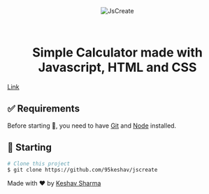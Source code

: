 <div align="center" id="top"> 
  <img src="./.github/app.gif" alt="JsCreate" />

  &#xa0;

  <!-- <a href="https://jscreate.netlify.app">Demo</a> -->
</div>

<h1 align="center">Simple Calculator made with Javascript, HTML and CSS</h1>
<a href="https://95keshav.github.io/Js_calculator/">Link</a>


<!-- Status -->

<!-- <h4 align="center"> 
	🚧  JsCreate 🚀 Under construction...  🚧
</h4> 

<hr> -->

<br>


## :white_check_mark: Requirements ##

Before starting :checkered_flag:, you need to have [Git](https://git-scm.com) and [Node](https://nodejs.org/en/) installed.

## :checkered_flag: Starting ##

```bash
# Clone this project
$ git clone https://github.com/95keshav/jscreate

```


Made with :heart: by <a href="https://github.com/95keshav" target="_blank">Keshav Sharma</a>
